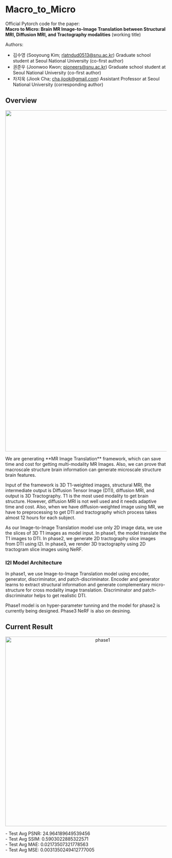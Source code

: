 # Macro_to_Micro
Official Pytorch code for the paper:        
**Macro to Micro: Brain MR Image-to-Image Translation between Structural MRI, Diffusion MRI, and Tractography modalities** (working title)

Authors:       
- 김수영 (Sooyoung Kim; rlatndud0513@snu.ac.kr) Graduate school student at Seoul National University (co-first author)
- 권준우 (Joonwoo Kwon; pioneers@snu.ac.kr) Graduate school student at Seoul National University (co-first author) <br>
- 차지욱 (Jiook Cha; cha.jiook@gmail.com) Assistant Professor at Seoul National University (corresponding author) <br>

## Overview
<p align="center"><img width="1065" alt="overall" src="https://user-images.githubusercontent.com/43199011/230920595-4b3a85a2-d8ec-443b-9ad9-eac556a8163c.png"></p>   
We are generating **MR Image Translation** framework, which can save time and cost for getting multi-modality MR Images. Also, we can prove that macroscale structure brain information can generate microscale structure brain features. <br>

Input of the framework is 3D T1-weighted images, structural MRI, the intermediate output is Diffusion Tensor Image (DTI), diffusion MRI, and output is 3D Tractography. T1 is the most used modality to get brain structure. However, diffusion MRI is not well used and it needs adaptive time and cost. Also, when we have diffusion-weighted image using MR, we have to preprocessing to get DTI and tractography which process takes almost 12 hours for each subject. <br>

As our Image-to-Image Translation model use only 2D image data, we use the slices of 3D T1 images as model input. In phase1, the model translate the T1 images to DTI. In phase2, we generate 2D tractography slice images from DTI using I2I. In phase3, we render 3D tractography using 2D tractogram slice images using NeRF.

### I2I Model Architecture
<p align="center"></p>  
In phase1, we use Image-to-Image Translation model using encoder, generator, discriminator, and patch-discriminator. Encoder and generator learns to extract structural information and generate complementary micro-structure for cross modality image translation. Discriminator and patch-discriminator helps to get realistic DTI.
   
Phase1 model is on hyper-parameter tunning and the model for phase2 is currently being designed. Phase3 NeRF is also on desining.

## Current Result
<p align="center"><img width="592" alt="phase1" src="https://user-images.githubusercontent.com/43199011/230924398-6fbda31b-3668-45b6-8cc8-67c97b937941.png"></p>  
- Test Avg PSNR: 24.964189649539456  <br>
- Test Avg SSIM: 0.5903022885322571  <br>
- Test Avg MAE: 0.02173507321778563  <br>
- Test Avg MSE: 0.0031350249412777005

